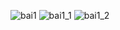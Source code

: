 ![bai1](https://github.com/VanHoang110802/Competitive_Programming/assets/108053955/178f7e3a-6b93-4a81-a310-6bbd53603fb4)
![bai1_1](https://github.com/VanHoang110802/Competitive_Programming/assets/108053955/b4b5cf71-7e77-456e-be4e-6d57cac38286)
![bai1_2](https://github.com/VanHoang110802/Competitive_Programming/assets/108053955/f62219e8-a7ab-4bcf-9c16-51cd45f181f8)
